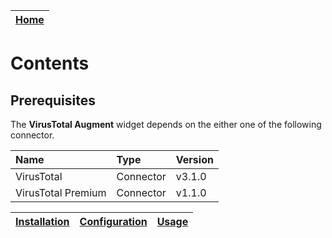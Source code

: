 | [Home](../README.md) |
|----------------------|

# Contents

## Prerequisites
The **VirusTotal Augment** widget depends on the either one of the following connector.

| Name           | Type          | Version                                     |
|:---------------|:--------------|:--------|
| VirusTotal | Connector | v3.1.0  |
| VirusTotal Premium         | Connector     | v1.1.0  |


| [Installation](./setup.md#installation) | [Configuration](./setup.md#configuration) | [Usage](./usage.md) |
|----------------------------------------------|------------------------------------------------|--------------------------|
